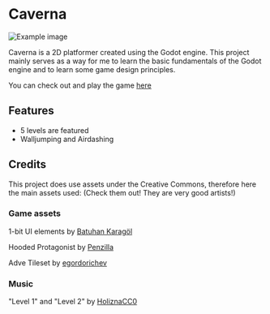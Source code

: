 # Caverna
![Example image](https://cdn.discordapp.com/attachments/1095538275806097458/1095538476134453268/image.png)

Caverna is a 2D platformer created using the Godot engine. This project mainly serves as a way for me to learn the basic fundamentals of the Godot engine and to learn some game design principles. 

You can check out and play the game [here](https://rinriukato.itch.io/caverna-demo)

## Features

- 5 levels are featured
- Walljumping and Airdashing


## Credits
This project does use assets under the Creative Commons, therefore here the main assets used: (Check them out! They are very good artists!)

### Game assets
1-bit UI elements by [Batuhan Karagöl](https://andelrodis.itch.io/)


Hooded Protagonist by [Penzilla](https://penzilla.itch.io/)


Adve Tileset by [egordorichev](https://egordorichev.itch.io/)

### Music
"Level 1" and "Level 2" by [HoliznaCC0](https://freemusicarchive.org/music/holiznacc0/)
